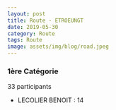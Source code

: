 ```yaml
---
layout: post
title: Route - ETROEUNGT
date: 2019-05-30
category: Route
tags: Route
image: assets/img/blog/road.jpeg
---
```


### 1ère Catégorie
33 participants
- LECOLIER BENOIT : 14
